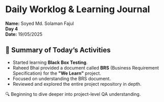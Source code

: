 # Daily Worklog & Learning Journal  
**Name:** Soyed Md. Solaman Fajul  
**Day 4**  
**Date:** 19/05/2025  

## 📝 Summary of Today’s Activities

- Started learning **Black Box Testing**.
- Raheed Bhai provided a document called **BRS** (Business Requirement Specification) for the **"We Learn"** project.
- Focused on understanding the BRS document.
- Reviewed and explored the entire project repository in depth.

🔍 Beginning to dive deeper into project-level QA understanding.
